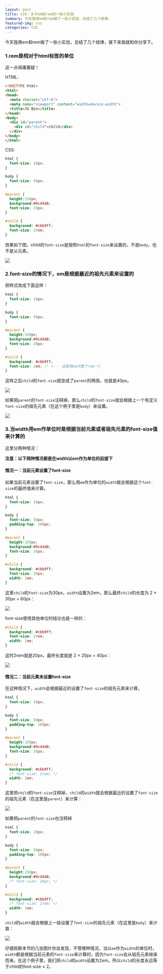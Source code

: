 ```yaml
---
layout: post
title: CSS：关于em和rem的一些小实验
summary: 今天我用em和rem做了一些小实验，总结了几个规律。
featured-img: css
categories: CSS
---
```


今天我用em和rem做了一些小实验，总结了几个规律，接下来我就和你分享下。

### 1.rem是相对于html标签的单位

这一点毋庸置疑！

HTML:

```html
<!DOCTYPE html>
<html>
<head>
  <meta charset="utf-8">
  <meta name="viewport" content="width=device-width">
  <title>JS Bin</title>
</head>
<body>
  <div id="parent">
    <div id="child">child</div>
  </div>
</body>
</html>
```

CSS:

```css
html {
  font-size: 10px;
}

body {
  font-size: 50px;
}

#parent {
  height:150px;
  background:#9cd4d8;
  font-size: 20px;
}

#child {
  background: #cbb9ff;
  font-size: 2rem;
}
```

效果如下图，child的`font-size`是按照`html`的`font-size`来设置的，不是`body`，也不是父元素。

![]({{site.url}}{{site.baseurl}}/assets/img/no_subject/em_rem_01.png)

### 2.font-size的情况下，em是根据最近的祖先元素来设置的

把样式改成下面这样：

```css
html {
  font-size: 10px;
}

body {
  font-size: 50px;
}

#parent {
  height:150px;
  background:#9cd4d8;
  font-size: 20px;
}

#child {
  background: #cbb9ff;
  font-size: 2em; /* <--- 这里用em代替了rem */
}
```

这样之后`child`的`font-size`就变成了`parent`的两倍，也就是40px。

![]({{site.url}}{{site.baseurl}}/assets/img/no_subject/em_rem_02.png)

如果把`parent`的`font-size`注释掉，那么`child`的`font-size`就会根据上一个有定义`font-size`的祖先元素（在这个例子里是`body`）来设置。

![]({{site.url}}{{site.baseurl}}/assets/img/no_subject/em_rem_03.png)

### 3.当width用em作单位时是根据当前元素或者祖先元素的font-size值来计算的

这里分两种情况：

**注意：以下两种情况都是在width以em作为单位的前提下**

#### 情况一：当前元素设置了font-size

如果当前元素设置了`font-size`，那么用`em`作为单位的`width`就会根据这个`font-size`的最终值来计算。

```css
html {
  font-size: 10px;
}

body {
  font-size: 50px;
  padding-top: 100px;
}

#parent {
  height:150px;
  background:#9cd4d8;
  font-size: 20px;
}

#child {
  background: #cbb9ff;
  font-size: 30px;
  width: 2em;
}
```

这里`child`的`font-size`为30px，`width`设置为2em，那么最终`child`的长度为 2 × 30px = 60px：

![]({{site.url}}{{site.baseurl}}/assets/img/no_subject/em_rem_04.png)

font-size使用其他单位时结论也是一样的：

```css
#child {
  background: #cbb9ff;
  font-size: 2rem;
  width: 2em;
}
```

这时2rem就是20px，最终长度就是 2 × 20px = 40px：

![]({{site.url}}{{site.baseurl}}/assets/img/no_subject/em_rem_05.png)

#### 情况二：当前元素未设置font-size

在这种情况下，`width`会根据最近的设置了`font-size`的祖先元素来计算。

```css
html {
  font-size: 10px;
}

body {
  font-size: 50px;
  padding-top: 100px;
}

#parent {
  height:150px;
  background:#9cd4d8;
  font-size: 20px;
}

#child {
  background: #cbb9ff;
  /* font-size: 2rem; */
  width: 2em;
}
```

这里把`child`的`font-size`注释掉，`child`的`width`就会根据最近的设置了`font-size`的祖先元素（在这里是`parent`）来计算：

![]({{site.url}}{{site.baseurl}}/assets/img/no_subject/em_rem_06.png)

如果把`parent`的`font-size`也注释掉

```css
html {
  font-size: 10px;
}

body {
  font-size: 50px;
  padding-top: 100px;
}

#parent {
  height:150px;
  background:#9cd4d8;
  /* font-size: 20px; */
}

#child {
  background: #cbb9ff;
  /* font-size: 2rem; */
  width: 2em;
}
```

`child`的`width`就会根据上一级设置了`font-size`的祖先元素（在这里是`body`）来计算：

![]({{site.url}}{{site.baseurl}}/assets/img/no_subject/em_rem_07.png)

仔细观察本节的几张图片你会发现，不管哪种情况，当以`em`作为`width`的单位时，`width`都是根据当前元素的`font-size`来计算的，因为`font-size`会从祖先元素继承而来。在这个例子里，我们把`child`的`width`设置为2em，所以`child`的长度永远等于child的font-size × 2。
